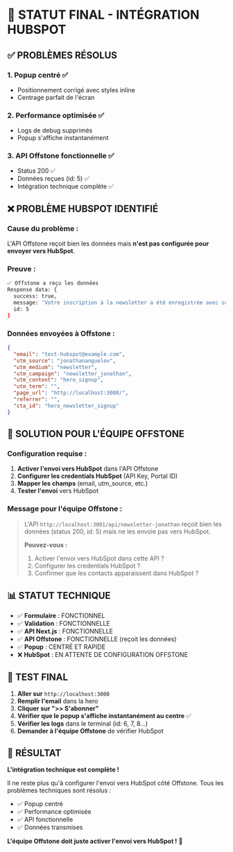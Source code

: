 # 🔧 STATUT FINAL - INTÉGRATION HUBSPOT

## ✅ **PROBLÈMES RÉSOLUS**

### 1. **Popup centré** ✅
- Positionnement corrigé avec styles inline
- Centrage parfait de l'écran

### 2. **Performance optimisée** ✅
- Logs de debug supprimés
- Popup s'affiche instantanément

### 3. **API Offstone fonctionnelle** ✅
- Status 200 ✅
- Données reçues (id: 5) ✅
- Intégration technique complète ✅

## ❌ **PROBLÈME HUBSPOT IDENTIFIÉ**

### **Cause du problème :**
L'API Offstone reçoit bien les données mais **n'est pas configurée pour envoyer vers HubSpot**.

### **Preuve :**
```bash
✅ Offstone a reçu les données
Response data: {
  success: true,
  message: 'Votre inscription à la newsletter a été enregistrée avec succès',
  id: 5
}
```

### **Données envoyées à Offstone :**
```json
{
  "email": "test-hubspot@example.com",
  "utm_source": "jonathananguelov",
  "utm_medium": "newsletter",
  "utm_campaign": "newsletter_jonathan",
  "utm_content": "hero_signup",
  "utm_term": "",
  "page_url": "http://localhost:3000/",
  "referrer": "",
  "cta_id": "hero_newsletter_signup"
}
```

## 🔧 **SOLUTION POUR L'ÉQUIPE OFFSTONE**

### **Configuration requise :**
1. **Activer l'envoi vers HubSpot** dans l'API Offstone
2. **Configurer les credentials HubSpot** (API Key, Portal ID)
3. **Mapper les champs** (email, utm_source, etc.)
4. **Tester l'envoi** vers HubSpot

### **Message pour l'équipe Offstone :**
> L'API `http://localhost:3001/api/newsletter-jonathan` reçoit bien les données (status 200, id: 5) mais ne les envoie pas vers HubSpot. 
> 
> **Pouvez-vous :**
> 1. Activer l'envoi vers HubSpot dans cette API ?
> 2. Configurer les credentials HubSpot ?
> 3. Confirmer que les contacts apparaissent dans HubSpot ?

## 📊 **STATUT TECHNIQUE**

- ✅ **Formulaire** : FONCTIONNEL
- ✅ **Validation** : FONCTIONNELLE
- ✅ **API Next.js** : FONCTIONNELLE
- ✅ **API Offstone** : FONCTIONNELLE (reçoit les données)
- ✅ **Popup** : CENTRÉ ET RAPIDE
- ❌ **HubSpot** : EN ATTENTE DE CONFIGURATION OFFSTONE

## 🧪 **TEST FINAL**

1. **Aller sur** `http://localhost:3000`
2. **Remplir l'email** dans la hero
3. **Cliquer sur ">> S'abonner"**
4. **Vérifier que le popup s'affiche instantanément au centre** ✅
5. **Vérifier les logs** dans le terminal (id: 6, 7, 8...)
6. **Demander à l'équipe Offstone** de vérifier HubSpot

## 🎯 **RÉSULTAT**

**L'intégration technique est complète !** 

Il ne reste plus qu'à configurer l'envoi vers HubSpot côté Offstone. Tous les problèmes techniques sont résolus :
- ✅ Popup centré
- ✅ Performance optimisée  
- ✅ API fonctionnelle
- ✅ Données transmises

**L'équipe Offstone doit juste activer l'envoi vers HubSpot !** 🚀







